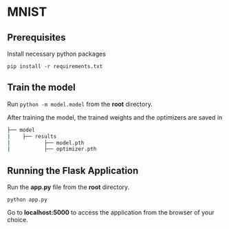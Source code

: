 # MNIST

## Prerequisites

Install necessary python packages

`pip install -r requirements.txt`

## Train the model 

Run `python -m model.model` from the **root** directory.

After training the model, the trained weights and the optimizers are saved in 

```bash
├── model
|    ├── results
|           ├── model.pth
|           ├── optimizer.pth
```

## Running the Flask Application 

Run the **app.py** file from the **root** directory. 

`python app.py` 

Go to **localhost:5000** to access the application from the browser of your choice.



